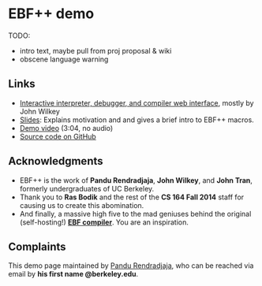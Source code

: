 # EBF++ demo

TODO:

- intro text, maybe pull from proj proposal & wiki
- obscene language warning

## Links

- [Interactive interpreter, debugger, and compiler web interface](https://www.ocf.berkeley.edu/~prendra/ebfpp/interpreter/), mostly by John Wilkey
- [Slides](https://drive.google.com/file/d/0B1DFn5TANcs5MDZWamltYnRoSlE/view): Explains motivation and and gives a brief intro to EBF++ macros.
- [Demo video](https://drive.google.com/file/d/0B1DFn5TANcs5WUZNMVY5TndtcHc/view) (3:04, no audio)
- [Source code on GitHub](https://github.com/prendradjaja/ebfpp)

## Acknowledgments

- EBF++ is the work of **Pandu Rendradjaja**, **John Wilkey**, and **John Tran**, formerly undergraduates of UC Berkeley.
- Thank you to **Ras Bodik** and the rest of the **CS 164 Fall 2014** staff for causing us to create this abomination.
- And finally, a massive high five to the mad geniuses behind the original (self-hosting!) [**EBF compiler**](https://code.google.com/archive/p/ebf-compiler/). You are an inspiration.

## Complaints

This demo page maintained by [Pandu Rendradjaja](https://github.com/prendradjaja/), who can be reached via email by **his first name @berkeley.edu**.
